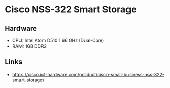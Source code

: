 # Cisco NSS-322 Smart Storage

## Hardware

* CPU: Intel Atom D510 1.66 GHz (Dual-Core)
* RAM: 1GB DDR2

## Links

* https://cisco.ict-hardware.com/product/cisco-small-business-nss-322-smart-storage/
